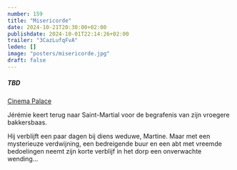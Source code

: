 ```yaml
---
number: 159
title: "Misericorde"
date: 2024-10-21T20:30:00+02:00
publishdate: 2024-10-01T22:14:26+02:00
trailer: "3CazLufqFvA"
leden: []
image: "posters/misericorde.jpg"
draft: false
---
```


##### TBD

[Cinema Palace](https://cinema-palace.be/nl/film/misericorde)

Jérémie keert terug naar Saint-Martial voor de begrafenis van zijn vroegere bakkersbaas. 
<!--more-->
Hij verblijft een paar dagen bij diens weduwe, Martine. Maar met een mysterieuze
verdwijning, een bedreigende buur en een abt met vreemde bedoelingen neemt
zijn korte verblijf in het dorp een onverwachte wending...
